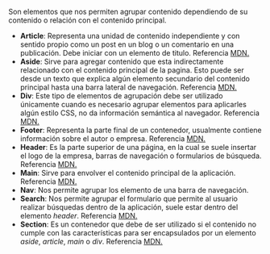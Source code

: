 Son elementos que nos permiten agrupar contenido dependiendo de su contenido o relación con el contenido principal.

- **Article**: Representa una unidad de contenido independiente y con sentido propio como un post en un blog o un comentario en una publicación. Debe iniciar con un elemento de titulo. Referencia [MDN.](https://developer.mozilla.org/en-US/docs/Web/HTML/Element/article)
- **Aside**: Sirve para agregar contenido que esta indirectamente relacionado con el contenido principal de la pagina. Esto puede ser desde un texto que explica algún elemento secundario del contenido principal hasta una barra lateral de navegación. Referencia [MDN.](https://developer.mozilla.org/en-US/docs/Web/HTML/Element/aside)
- **Div**: Este tipo de elementos de agrupación debe ser utilizado únicamente cuando es necesario agrupar elementos para aplicarles algún estilo CSS, no da información semántica al navegador. Referencia [MDN.](https://developer.mozilla.org/en-US/docs/Web/HTML/Element/div)
- **Footer**: Representa la parte final de un contenedor, usualmente contiene información sobre el autor o empresa. Referencia [MDN.](https://developer.mozilla.org/en-US/docs/Web/HTML/Element/footer)
- **Header**: Es la parte superior de una página, en la cual se suele insertar el logo de la empresa, barras de navegación o formularios de búsqueda. Referencia [MDN.](https://developer.mozilla.org/en-US/docs/Web/HTML/Element/header)
- **Main**: Sirve para envolver el contenido principal de la aplicación. Referencia [MDN.](https://developer.mozilla.org/en-US/docs/Web/HTML/Element/main)
- **Nav**: Nos permite agrupar los elemento de una barra de navegación.
- **Search**: Nos permite agrupar el formulario que permite al usuario realizar búsquedas dentro de la aplicación, suele estar dentro del elemento *header*. Referencia [MDN.](https://developer.mozilla.org/en-US/docs/Web/HTML/Element/search)
- **Section**: Es un contenedor que debe de ser utilizado si el contenido no cumple con las características para ser encapsulados por un elemento *aside*, *article*, *main* o *div*. Referencia [MDN.](https://developer.mozilla.org/en-US/docs/Web/HTML/Element/section)